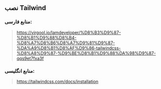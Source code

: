 ## نصب Tailwind

### منابع فارسی:

> https://virgool.io/Iamdeveloper/%D8%B3%D9%87-%D8%B1%D9%88%D8%B4-%D8%A7%D8%B6%D8%A7%D9%81%D9%87-%DA%A9%D8%B1%D8%AF%D9%86-tailwindcss-%D8%A8%D9%87-%D9%BE%D8%B1%D9%88%DA%98%D9%87-qqs9et7fxa3f

### منابع انگلیسی:

> https://tailwindcss.com/docs/installation
